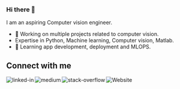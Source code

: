 ### Hi there 👋

I am an aspiring Computer vision engineer.

- 🔭 Working on multiple projects related to computer vision.
- Expertise in Python, Machine learning, Computer vision, Matlab.
- 🌱 Learning app development, deployment and MLOPS.
<!-- <br> -->
## Connect with me
[<img align="left" alt="linked-in" src="https://img.shields.io/badge/linkedin-%230077B5.svg?&style=for-the-badge&logo=linkedin&logoColor=white" />](https://www.linkedin.com/in/jaisilrosedennison/)
[<img align="left" alt="medium" src="https://img.shields.io/badge/medium-%2312100E.svg?&style=for-the-badge&logo=medium&logoColor=white" />](https://medium.com/@djaisilrose)
[<img align="left" alt="stack-overflow" src="https://img.shields.io/badge/stack%20overflow-FE7A16?logo=stack-overflow&logoColor=white&style=for-the-badge" />](https://stackoverflow.com/users/16799939/jaisil-rose-dennison)
[<img align="left" alt="Website" src="https://img.shields.io/badge/website-%231877F2.svg?&style=for-the-badge&logo=website&logoColor=white" />](https://dennisonjaisil.wixsite.com/profile)

